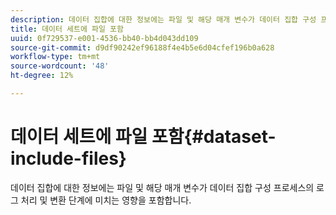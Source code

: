 ```yaml
---
description: 데이터 집합에 대한 정보에는 파일 및 해당 매개 변수가 데이터 집합 구성 프로세스의 로그 처리 및 변환 단계에 미치는 영향을 포함합니다.
title: 데이터 세트에 파일 포함
uuid: 0f729537-e001-4536-bb40-bb4d043dd109
source-git-commit: d9df90242ef96188f4e4b5e6d04cfef196b0a628
workflow-type: tm+mt
source-wordcount: '48'
ht-degree: 12%

---
```



# 데이터 세트에 파일 포함{#dataset-include-files}

데이터 집합에 대한 정보에는 파일 및 해당 매개 변수가 데이터 집합 구성 프로세스의 로그 처리 및 변환 단계에 미치는 영향을 포함합니다.

